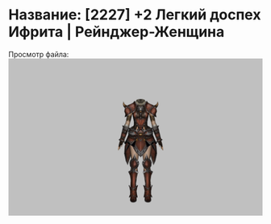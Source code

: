 # Название: [2227] +2 Легкий доспех Ифрита | Рейнджер-Женщина

Просмотр файла:
![p030020.png](p030020.png)